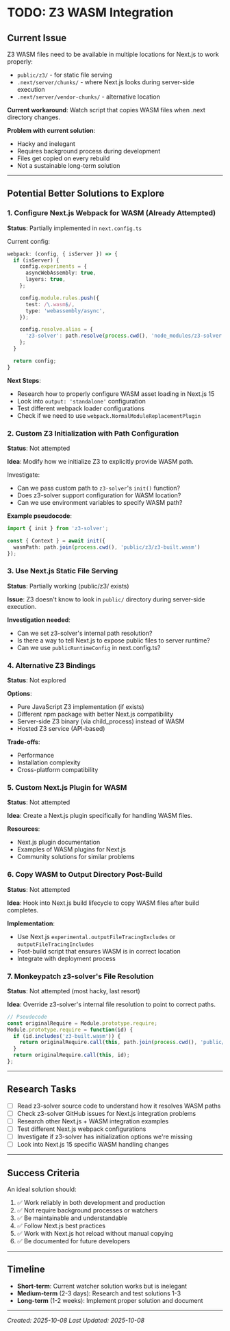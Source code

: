 # TODO: Z3 WASM Integration

## Current Issue

Z3 WASM files need to be available in multiple locations for Next.js to work properly:
- `public/z3/` - for static file serving
- `.next/server/chunks/` - where Next.js looks during server-side execution
- `.next/server/vendor-chunks/` - alternative location

**Current workaround**: Watch script that copies WASM files when .next directory changes.

**Problem with current solution**:
- Hacky and inelegant
- Requires background process during development
- Files get copied on every rebuild
- Not a sustainable long-term solution

---

## Potential Better Solutions to Explore

### 1. Configure Next.js Webpack for WASM (Already Attempted)
**Status**: Partially implemented in `next.config.ts`

Current config:
```typescript
webpack: (config, { isServer }) => {
  if (isServer) {
    config.experiments = {
      asyncWebAssembly: true,
      layers: true,
    };

    config.module.rules.push({
      test: /\.wasm$/,
      type: 'webassembly/async',
    });

    config.resolve.alias = {
      'z3-solver': path.resolve(process.cwd(), 'node_modules/z3-solver'),
    };
  }

  return config;
}
```

**Next Steps**:
- Research how to properly configure WASM asset loading in Next.js 15
- Look into `output: 'standalone'` configuration
- Test different webpack loader configurations
- Check if we need to use `webpack.NormalModuleReplacementPlugin`

### 2. Custom Z3 Initialization with Path Configuration
**Status**: Not attempted

**Idea**: Modify how we initialize Z3 to explicitly provide WASM path.

Investigate:
- Can we pass custom path to `z3-solver`'s `init()` function?
- Does z3-solver support configuration for WASM location?
- Can we use environment variables to specify WASM path?

**Example pseudocode**:
```typescript
import { init } from 'z3-solver';

const { Context } = await init({
  wasmPath: path.join(process.cwd(), 'public/z3/z3-built.wasm')
});
```

### 3. Use Next.js Static File Serving
**Status**: Partially working (public/z3/ exists)

**Issue**: Z3 doesn't know to look in `public/` directory during server-side execution.

**Investigation needed**:
- Can we set z3-solver's internal path resolution?
- Is there a way to tell Next.js to expose public files to server runtime?
- Can we use `publicRuntimeConfig` in next.config.ts?

### 4. Alternative Z3 Bindings
**Status**: Not explored

**Options**:
- Pure JavaScript Z3 implementation (if exists)
- Different npm package with better Next.js compatibility
- Server-side Z3 binary (via child_process) instead of WASM
- Hosted Z3 service (API-based)

**Trade-offs**:
- Performance
- Installation complexity
- Cross-platform compatibility

### 5. Custom Next.js Plugin for WASM
**Status**: Not attempted

**Idea**: Create a Next.js plugin specifically for handling WASM files.

**Resources**:
- Next.js plugin documentation
- Examples of WASM plugins for Next.js
- Community solutions for similar problems

### 6. Copy WASM to Output Directory Post-Build
**Status**: Not attempted

**Idea**: Hook into Next.js build lifecycle to copy WASM files after build completes.

**Implementation**:
- Use Next.js `experimental.outputFileTracingExcludes` or `outputFileTracingIncludes`
- Post-build script that ensures WASM is in correct location
- Integrate with deployment process

### 7. Monkeypatch z3-solver's File Resolution
**Status**: Not attempted (most hacky, last resort)

**Idea**: Override z3-solver's internal file resolution to point to correct paths.

```typescript
// Pseudocode
const originalRequire = Module.prototype.require;
Module.prototype.require = function(id) {
  if (id.includes('z3-built.wasm')) {
    return originalRequire.call(this, path.join(process.cwd(), 'public/z3/z3-built.wasm'));
  }
  return originalRequire.call(this, id);
};
```

---

## Research Tasks

- [ ] Read z3-solver source code to understand how it resolves WASM paths
- [ ] Check z3-solver GitHub issues for Next.js integration problems
- [ ] Research other Next.js + WASM integration examples
- [ ] Test different Next.js webpack configurations
- [ ] Investigate if z3-solver has initialization options we're missing
- [ ] Look into Next.js 15 specific WASM handling changes

---

## Success Criteria

An ideal solution should:
1. ✅ Work reliably in both development and production
2. ✅ Not require background processes or watchers
3. ✅ Be maintainable and understandable
4. ✅ Follow Next.js best practices
5. ✅ Work with Next.js hot reload without manual copying
6. ✅ Be documented for future developers

---

## Timeline

- **Short-term**: Current watcher solution works but is inelegant
- **Medium-term** (2-3 days): Research and test solutions 1-3
- **Long-term** (1-2 weeks): Implement proper solution and document

---

*Created: 2025-10-08*
*Last Updated: 2025-10-08*
